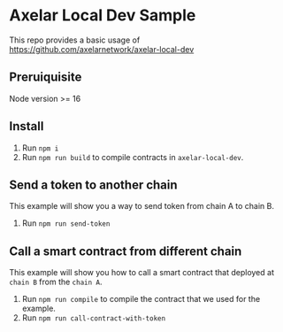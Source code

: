 # Axelar Local Dev Sample

This repo provides a basic usage of https://github.com/axelarnetwork/axelar-local-dev

## Preruiquisite

Node version >= 16

## Install

1. Run `npm i`
2. Run `npm run build` to compile contracts in `axelar-local-dev`.

## Send a token to another chain

This example will show you a way to send token from chain A to chain B.

1. Run `npm run send-token`

## Call a smart contract from different chain

This example will show you how to call a smart contract that deployed at `chain B` from the `chain A`.

1. Run `npm run compile` to compile the contract that we used for the example.
2. Run `npm run call-contract-with-token`
